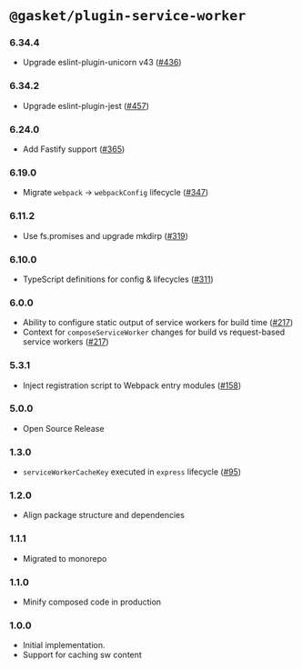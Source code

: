 # `@gasket/plugin-service-worker`

### 6.34.4

- Upgrade eslint-plugin-unicorn v43 ([#436])

### 6.34.2

- Upgrade eslint-plugin-jest ([#457])

### 6.24.0

- Add Fastify support ([#365])

### 6.19.0

- Migrate `webpack` -> `webpackConfig` lifecycle ([#347])

### 6.11.2

- Use fs.promises and upgrade mkdirp ([#319])

### 6.10.0

- TypeScript definitions for config & lifecycles ([#311])

### 6.0.0

- Ability to configure static output of service workers for build time ([#217])
- Context for `composeServiceWorker` changes for build vs request-based service workers ([#217])

### 5.3.1

- Inject registration script to Webpack entry modules ([#158])

### 5.0.0

- Open Source Release

### 1.3.0

- `serviceWorkerCacheKey` executed in `express` lifecycle ([#95])

### 1.2.0

- Align package structure and dependencies

### 1.1.1

- Migrated to monorepo

### 1.1.0

- Minify composed code in production

### 1.0.0

- Initial implementation.
- Support for caching sw content

[#95]:https://github.com/godaddy/gasket/pull/95
[#158]: https://github.com/godaddy/gasket/pull/158
[#217]: https://github.com/godaddy/gasket/pull/217
[#311]: https://github.com/godaddy/gasket/pull/311
[#319]: https://github.com/godaddy/gasket/pull/319
[#347]: https://github.com/godaddy/gasket/pull/347
[#365]: https://github.com/godaddy/gasket/pull/365
[#436]: https://github.com/godaddy/gasket/pull/436
[#457]: https://github.com/godaddy/gasket/pull/457

